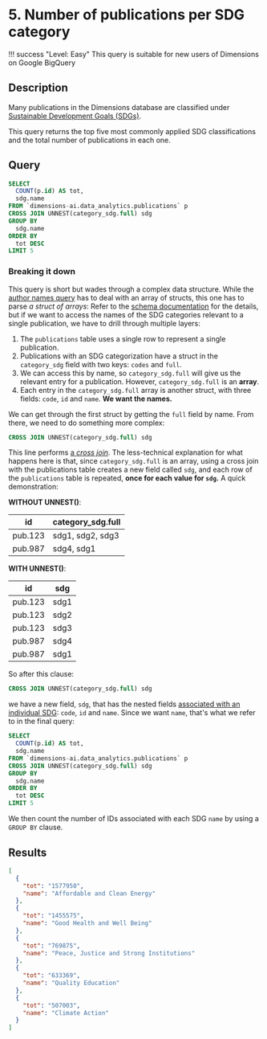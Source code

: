 # 5. Number of publications per SDG category

!!! success "Level: Easy"
    This query is suitable for new users of Dimensions on Google BigQuery

## Description

Many publications in the Dimensions database are classified under [Sustainable Development Goals (SDGs)](https://dimensions.freshdesk.com/support/solutions/articles/23000018820). 

This query returns the top five most commonly applied SDG classifications and the total number of publications in each one.

## Query

```sql
SELECT
  COUNT(p.id) AS tot,
  sdg.name
FROM `dimensions-ai.data_analytics.publications` p
CROSS JOIN UNNEST(category_sdg.full) sdg
GROUP BY
  sdg.name
ORDER BY
  tot DESC
LIMIT 5
```

### Breaking it down

This query is short but wades through a complex data structure. While the [author names query](03.md) has to deal with an array of structs, this one has to parse *a struct of arrays*: Refer to the [schema documentation](https://docs.dimensions.ai/bigquery/datasource-publications.html) for the details, but if we want to access the names of the SDG categories relevant to a single publication, we have to drill through multiple layers:

1. The `publications` table uses a single row to represent a single publication.
1. Publications with an SDG categorization have a struct in the `category_sdg` field with two keys: `codes` and `full`.
1. We can access this by name, so `category_sdg.full` will give us the relevant entry for a publication. However, `category_sdg.full` is an **array**.
1. Each entry in the `category_sdg.full` array is another struct, with three fields: `code`, `id` and `name`. **We want the names.**

We can get through the first struct by getting the `full` field by name. From there, we need to do something more complex:
```sql
CROSS JOIN UNNEST(category_sdg.full) sdg
```

This line performs [a *cross join*](https://cloud.google.com/bigquery/docs/reference/standard-sql/query-syntax#cross_join). The less-technical explanation for what happens here is that, since `category_sdg.full` is an array, using a cross join with the publications table creates a new field called `sdg`, and each row of the `publications` table is repeated, **once for each value for `sdg`.** A quick demonstration:

**WITHOUT UNNEST()**:

| id          | category_sdg.full       |
| ----------- | ------------------------|
| pub.123     | sdg1, sdg2, sdg3        |
| pub.987     | sdg4, sdg1              |

**WITH UNNEST()**:

| id          | sdg       |
| ----------- | ----------|
| pub.123     | sdg1      |
| pub.123     | sdg2      |
| pub.123     | sdg3      |
| pub.987     | sdg4      |
| pub.987     | sdg1      |

So after this clause:
```sql
CROSS JOIN UNNEST(category_sdg.full) sdg
```
we have a new field, `sdg`, that has the nested fields [associated with an individual SDG](https://docs.dimensions.ai/bigquery/datasource-publications.html#publications-systematiccategory): `code`, `id` and `name`. Since we want `name`, that's what we refer to in the final query:

```sql
SELECT
  COUNT(p.id) AS tot,
  sdg.name
FROM `dimensions-ai.data_analytics.publications` p
CROSS JOIN UNNEST(category_sdg.full) sdg
GROUP BY
  sdg.name
ORDER BY
  tot DESC
LIMIT 5
```

We then count the number of IDs associated with each SDG `name` by using a `GROUP BY` clause.

## Results

```json
[
  {
    "tot": "1577950",
    "name": "Affordable and Clean Energy"
  },
  {
    "tot": "1455575",
    "name": "Good Health and Well Being"
  },
  {
    "tot": "769875",
    "name": "Peace, Justice and Strong Institutions"
  },
  {
    "tot": "633369",
    "name": "Quality Education"
  },
  {
    "tot": "507003",
    "name": "Climate Action"
  }
]
```
